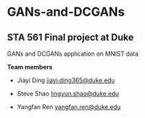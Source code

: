 # GANs-and-DCGANs

## STA 561 Final project at Duke

GANs and DCGANs application on MNIST data

__Team members__

+ Jiayi Ding jiayi.ding365@duke.edu

+ Steve Shao lingyun.shao@duke.edu

+ Yangfan Ren yangfan.ren@duke.edu

